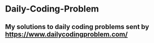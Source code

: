 # Daily-Coding-Problem

My solutions to daily coding problems sent by https://www.dailycodingproblem.com/
---

